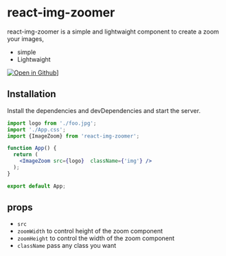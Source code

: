# react-img-zoomer

react-img-zoomer is a simple and lightwaight component to create a zoom your images, 


- simple
- Lightwaight




[![Open in Github](https://img.shields.io/badge/Open%20in-GitHub-blue?logo=github)](https://github.com/syedfaisalrizvi0/react-image-zoomer)]

## Installation

Install the dependencies and devDependencies and start the server.

```jsx
import logo from './foo.jpg';
import './App.css';
import {ImageZoom} from 'react-img-zoomer';

function App() {
  return (
    <ImageZoom src={logo}  className={'img'} /> 
  );
}

export default App;

```
## props
 - `src`
 - `zoomWidth` to control height of the zoom component
 - `zoomHeight` to control the width of the zoom component 
 - `className` pass any class you want 

